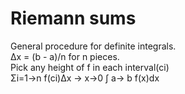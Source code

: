 # Riemann sums
General procedure for definite integrals.  
Δx = (b - a)/n for n pieces.  
Pick any height of f in each interval(ci)  
Σi=1->n f(ci)Δx -> x->0 ∫ a-> b f(x)dx   

